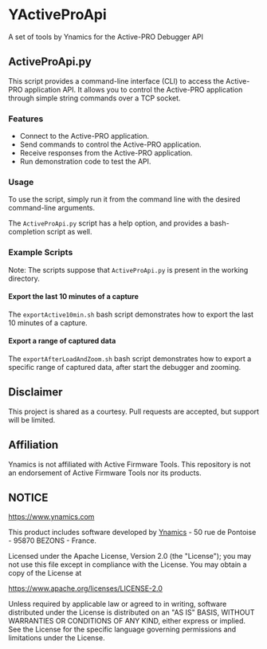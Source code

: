 # YActiveProApi

A set of tools by Ynamics for the Active-PRO Debugger API

## ActiveProApi.py

This script provides a command-line interface (CLI) to access the
Active-PRO application API. It allows you to control the Active-PRO
application through simple string commands over a TCP socket.

### Features

- Connect to the Active-PRO application.
- Send commands to control the Active-PRO application.
- Receive responses from the Active-PRO application.
- Run demonstration code to test the API.

### Usage

To use the script, simply run it from the command line with the desired
command-line arguments.

The `ActiveProApi.py` script has a help option, and provides a
bash-completion script as well.

### Example Scripts

Note: The scripts suppose that `ActiveProApi.py` is present in the working directory.

#### Export the last 10 minutes of a capture

The `exportActive10min.sh` bash script demonstrates how to export the last
10 minutes of a capture.

#### Export a range of captured data

The `exportAfterLoadAndZoom.sh` bash script demonstrates how to export a specific range of captured data, after start the debugger and zooming.

## Disclaimer

This project is shared as a courtesy. Pull requests are accepted, but
support will be limited.

## Affiliation

Ynamics is not affiliated with Active Firmware Tools. This repository is
not an endorsement of Active Firmware Tools nor its products.

## NOTICE

https://www.ynamics.com

This product includes software developed by
[Ynamics](https://wwW.ynamics.com) - 50 rue de Pontoise - 95870 BEZONS - France.

Licensed under the Apache License, Version 2.0 (the "License"); you may not
use this file except in compliance with the License. You may obtain a copy
of the License at

https://www.apache.org/licenses/LICENSE-2.0

Unless required by applicable law or agreed to in writing, software
distributed under the License is distributed on an "AS IS" BASIS, WITHOUT
WARRANTIES OR CONDITIONS OF ANY KIND, either express or implied. See the
License for the specific language governing permissions and limitations
under the License.
